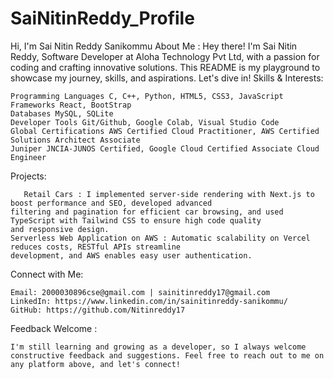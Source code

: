 # SaiNitinReddy_Profile


Hi, I'm Sai Nitin Reddy Sanikommu
About Me :
Hey there! I'm Sai Nitin Reddy, Software Developer at Aloha Technology Pvt Ltd, with a passion for coding and crafting innovative solutions. This README is my playground to showcase my journey, skills, and aspirations. Let's dive in!
Skills & Interests:

    Programming Languages C, C++, Python, HTML5, CSS3, JavaScript
    Frameworks React, BootStrap
    Databases MySQL, SQLite
    Developer Tools Git/Github, Google Colab, Visual Studio Code
    Global Certifications AWS Certified Cloud Practitioner, AWS Certified Solutions Architect Associate
    Juniper JNCIA-JUNOS Certified, Google Cloud Certified Associate Cloud Engineer

Projects:

       Retail Cars : I implemented server-side rendering with Next.js to boost performance and SEO, developed advanced
    filtering and pagination for efficient car browsing, and used TypeScript with Tailwind CSS to ensure high code quality
    and responsive design. 
    Serverless Web Application on AWS : Automatic scalability on Vercel reduces costs, RESTful APIs streamline
    development, and AWS enables easy user authentication.

Connect with Me:

    Email: 2000030896cse@gmail.com | sainitinreddy17@gmail.com
    LinkedIn: https://www.linkedin.com/in/sainitinreddy-sanikommu/
    GitHub: https://github.com/Nitinreddy17

Feedback Welcome :

    I'm still learning and growing as a developer, so I always welcome constructive feedback and suggestions. Feel free to reach out to me on any platform above, and let's connect!
